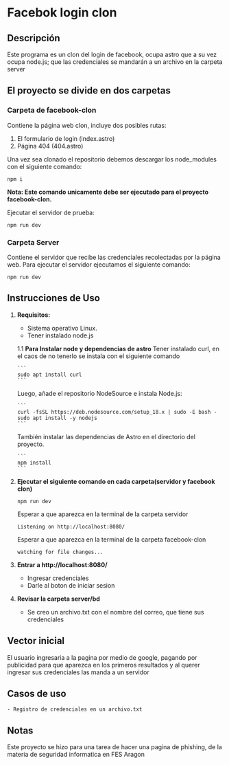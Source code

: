 # Facebok login clon

## Descripción
Este programa es un clon del login de facebook, ocupa astro que a su vez ocupa node.js; que las credenciales se mandarán a un archivo en la carpeta server

## El proyecto se divide en dos carpetas

### Carpeta de facebook-clon
Contiene la página web clon, incluye dos posibles rutas:
1. El formulario de login (index.astro)
2. Página 404 (404.astro)

Una vez sea clonado el repositorio debemos descargar los node_modules con el siguiente comando:

```
npm i
```

**Nota: Este comando unicamente debe ser ejecutado para el proyecto facebook-clon.**

Ejecutar el servidor de prueba:

```
npm run dev
```

### Carpeta Server
Contiene el servidor que recibe las credenciales recolectadas por la página web.
Para ejecutar el servidor ejecutamos el siguiente comando:

```
npm run dev
```

## Instrucciones de Uso

1. **Requisitos:**
   - Sistema operativo Linux.
   - Tener instalado node.js

   1.1 **Para Instalar node y dependencias de astro**
       Tener instalado curl, en el caos de no tenerlo se instala con el siguiente comando
   
       ```
       sudo apt install curl
       ```
   
   Luego, añade el repositorio NodeSource e instala Node.js:
   
       ```
       curl -fsSL https://deb.nodesource.com/setup_18.x | sudo -E bash -
       sudo apt install -y nodejs
       ```
   
   También instalar las dependencias de Astro en el directorio del proyecto.
   
       ```
       npm install
       ```

3. **Ejecutar el siguiente comando en cada carpeta(servidor y facebook clon)**

    ```
    npm run dev
    ```

    Esperar a que aparezca en la terminal de la carpeta servidor

    ```
    Listening on http://localhost:8080/
    ```

    Esperar a que aparezca en la terminal de la carpeta facebook-clon

    ```
    watching for file changes...
    ```

4. **Entrar a http://localhost:8080/**
    - Ingresar credenciales
    - Darle al boton de iniciar sesion

5. **Revisar la carpeta server/bd**
    - Se creo un archivo.txt con el nombre del correo, que tiene sus credenciales

## Vector inicial
El usuario ingresaria a la pagina por medio de google, pagando por publicidad para que aparezca en los primeros resultados y al querer ingresar sus credenciales las manda a un servidor

## Casos de uso
    - Registro de credenciales en un archivo.txt

## Notas
Este proyecto se hizo para una tarea de hacer una pagina de phishing, de la materia de seguridad informatica en FES Aragon
